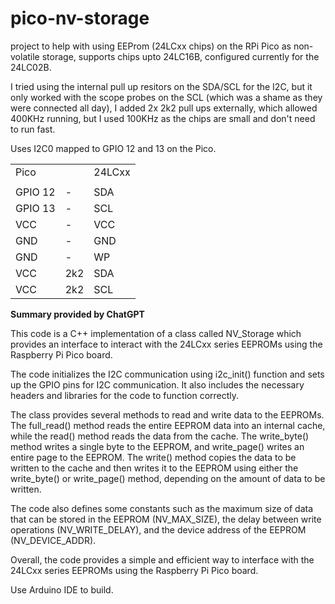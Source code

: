 # pico-nv-storage
project to help with using EEProm (24LCxx chips) on the RPi Pico as non-volatile storage, supports chips upto 24LC16B, configured currently for the 24LC02B.

I tried using the internal pull up resitors on the SDA/SCL for the I2C, but it only worked with the scope probes on the SCL (which was a shame as they were connected all day), I added 2x 2k2 pull ups externally, which allowed 400KHz running, but I used 100KHz as the chips are small and don't need to run fast. 


Uses I2C0 mapped to GPIO 12 and 13 on the Pico.
<br>
<table>
<tr>
  <td>Pico</td><td></td><td>24LCxx</td>
</tr>
<tr>
  <td></td><td></td><td></td>
</tr>
<tr>
  <td>GPIO 12</td><td>-</td><td>SDA</td>
</tr>
<tr>
  <td>GPIO 13</td><td>-</td><td>SCL</td>
</tr>
<tr>
  <td>VCC</td><td>-</td><td>VCC</td>
</tr>
<tr>
  <td>GND</td><td>-</td><td>GND</td>
</tr>
<tr>
  <td>GND</td><td>-</td><td>WP</td>
</tr>
<tr>
  <td>VCC</td><td>2k2</td><td>SDA</td>
</tr>
<tr>
  <td>VCC</td><td>2k2</td><td>SCL</td>
</tr>
</table>

<b>Summary provided by ChatGPT</b>

This code is a C++ implementation of a class called NV_Storage which provides an interface to interact with the 24LCxx series EEPROMs using the Raspberry Pi Pico board.

The code initializes the I2C communication using i2c_init() function and sets up the GPIO pins for I2C communication. It also includes the necessary headers and libraries for the code to function correctly.

The class provides several methods to read and write data to the EEPROMs. The full_read() method reads the entire EEPROM data into an internal cache, while the read() method reads the data from the cache. The write_byte() method writes a single byte to the EEPROM, and write_page() writes an entire page to the EEPROM. The write() method copies the data to be written to the cache and then writes it to the EEPROM using either the write_byte() or write_page() method, depending on the amount of data to be written.

The code also defines some constants such as the maximum size of data that can be stored in the EEPROM (NV_MAX_SIZE), the delay between write operations (NV_WRITE_DELAY), and the device address of the EEPROM (NV_DEVICE_ADDR).

Overall, the code provides a simple and efficient way to interface with the 24LCxx series EEPROMs using the Raspberry Pi Pico board.

Use Arduino IDE to build.
